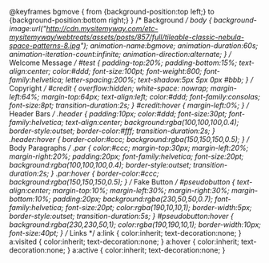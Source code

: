 @keyframes bgmove {
	from {background-position:top left;}
	to {background-position:bottom right;}
}
/* Background */
body {
	background-image:url("http://cdn.mysitemyway.com/etc-mysitemyway/webtreats/assets/posts/857/full/tileable-classic-nebula-space-patterns-8.jpg");
	animation-name:bgmove;
	animation-duration:60s;
	animation-iteration-count:infinite;
	animation-direction:alternate;
}
/* Welcome Message */
#test {
	padding-top:20%;
	padding-bottom:15%;
	text-align:center;
	color:#ddd;
	font-size:100pt;
	font-weight:800;
	font-family:helvetica;
	letter-spacing:200%;
	text-shadow:5px 5px 0px #bbb;
}
/* Copyright */
#credit {
	overflow:hidden;
	white-space: nowrap;
	margin-left:64%;
	margin-top:64px;
	text-align:left;
	color:#ddd;
	font-family:consolas;
	font-size:8pt;
	transition-duration:2s;
}
#credit:hover {
	margin-left:0%;
}
/* Header Bars */
.header {
	padding:10px;
	color:#ddd;
	font-size:30pt;
	font-family:helvetica;
	text-align:center;
	background:rgba(100,100,100,0.4);
	border-style:outset;
	border-color:#fff;
	transition-duration:2s;
}
.header:hover {
	border-color:#ccc;
	background:rgba(150,150,150,0.5);
}
/* Body Paragraphs */
.par {
	color:#ccc;
	margin-top:30px;
	margin-left:20%;
	margin-right:20%;
	padding:20px;
	font-family:helvetica;
	font-size:20pt;
	background:rgba(100,100,100,0.4);
	border-style:outset;
	transition-duration:2s;
}
.par:hover {
	border-color:#ccc;
	background:rgba(150,150,150,0.5);
}
/* Fake Button */
#pseudobutton {
	text-align:center;
	margin-top:10%;
	margin-left:30%;
	margin-right:30%;
	margin-bottom:10%;
	padding:20px;
	background:rgba(230,50,50,0.7);
	font-family:helvetica;
	font-size:20pt;
	color:rgba(190,10,10,1);
	border-width:5px;
	border-style:outset;
	transition-duration:5s;
}
#pseudobutton:hover {
	background:rgba(230,230,50,1);
	color:rgba(190,190,10,1);
	border-width:10px;
	font-size:40pt;
}
/* Links */
a:link {
	color:inherit;
	text-decoration:none;
}
a:visited {
	color:inherit;
	text-decoration:none;
}
a:hover {
	color:inherit;
	text-decoration:none;
}
a:active {
	color:inherit;
	text-decoration:none;
}
